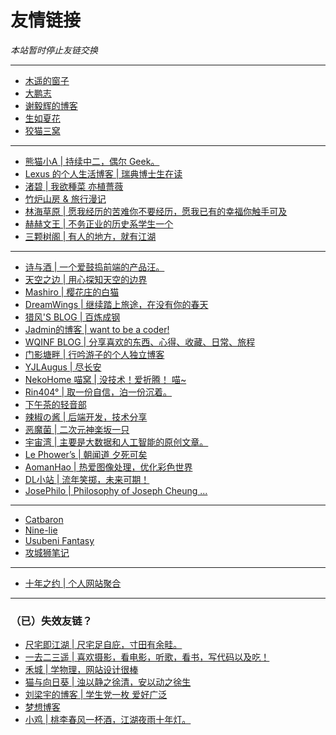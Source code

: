 # 友情链接

*本站暂时停止友链交换*

---

<ul>
 	<li><a href="http://blog.farmostwood.net/">木遥的窗子</a></li>
 	<li><a href="http://www.pzhao.org/zh/">大鹏志</a></li>
 	<li><a href="https://yihui.name/">谢毅辉的博客</a></li>
 	<li><a href="http://www.xiatian.name/">生如夏花 </a></li>
 	<li><a href="https://slykiten.com/">狡猫三窝</a></li>
</ul>

<hr />

<ul>
 	<li><a href="https://blog.imalan.cn">熊猫小A | 持续中二，偶尔 Geek。</a></li>
 	<li><a href="http://leiminnet.cn">Lexus 的个人生活博客 | 瑞典博士生在读</a></li>
 	<li><a href="https://jubeny.com/">渚碧 | 我欲種菜 亦植薔薇 </a></li>
 	<li><a href="https://synyan.cn/t/archieves">竹炉山房 &amp; 旅行漫记</a></li>
 	<li><a href="https://lhcy.org/">林海草原 | 愿我经历的苦难你不要经历，愿我已有的幸福你触手可及</a></li>
 	<li><a href="https://kqh.me/">赫赫文王 | 不务正业的历史系学生一个</a></li>
 	<li><a href="http://www.sksren.com/">三颗树阁 | 有人的地方，就有江湖</a></li>
</ul>

<hr />

<ul>
 	<li><a href="https://shawnzeng.com/">诗与酒 | 一个爱鼓捣前端的产品汪。</a></li>
 	<li><a href="https://liyin.date/">天空之边 | 用心探知天空的边界</a></li>
 	<li><a href="https://2heng.xin">Mashiro | 樱花庄的白猫</a></li>
 	<li><a href="https://www.dreamwings.cn">DreamWings | 继续踏上旅途，在没有你的春天</a></li>
 	<li><a href="https://liefeng.github.io">猎风'S BLOG | 百炼成钢</a></li>
 	<li><a href="http://www.xxc520.cn">Jadmin的博客 | want to be a coder!</a></li>
 	<li><a href="https://wqinf.com/">WQINF BLOG | 分享喜欢的东西、心得、收藏、日常、旅程</a></li>
 	<li><a href="https://www.dongfang.name/">门影塘畔 | 行吟游子的个人独立博客</a></li>
 	<li><a href="https://www.cnblogs.com/yjlblog/">YJLAugus | 尽长安</a></li>
 	<li><a href="https://nekohome.moenya.cat/">NekoHome 喵窝 | 没技术！爱折腾！ 喵~</a></li>
 	<li><a href="https://m.rin404.com/">Rin404° | 取一份自信，泊一份沉着。</a></li>
 	<li><a href="https://www.myeriri.com">下午茶的轻音部</a></li>
 	<li><a href="https://removeif.github.io">辣椒の酱 | 后端开发，技术分享</a></li>
 	<li><a href="http://meow3.family.blog">恶魔菌 | 二次元神楽坂一只</a></li>
 	<li><a href="https://yuzhouwan.com/">宇宙湾 | 主要是大数据和人工智能的原创文章。</a></li>
 	<li><a href="https://phower.me/">Le Phower’s | 朝闻道 夕死可矣</a></li>
 	<li><a href="https://www.aomanhao.top/">AomanHao | 热爱图像处理，优化彩色世界</a></li>
 	<li><a href="https://www.idalei.top/">DL小站 | 流年笑掷，未来可期！</a></li>
 	<li><a href="https://josephilo.com/">JosePhilo | Philosophy of Joseph Cheung ...</a></li>
</ul>

<hr />

<ul>
 	<li><a href="https://catbaron.com/">Catbaron</a></li>
 	<li><a href="https://nine-lie.com/">Nine-lie</a></li>
 	<li><a href="https://ssshooter.com/">Usubeni Fantasy</a></li>
 	<li><a href="http://qumac.com/">攻城狮笔记</a></li>
</ul>

<hr />

<ul>
 	<li><a href="https://www.foreverblog.cn/links.html">十年之约 | 个人网站聚合</a></li>
</ul>

<hr />

<h3>（已）失效友链？</h3>
<ul>
 	<li><a href="http://www.qtwm.com/">尺宅即江湖 | 尺宅足自庇，寸田有余畦。</a></li>
 	<li><a href="https://moonster.life/">一去二三遥 | 喜欢摄影，看电影，听歌，看书，写代码以及吃！</a></li>
 	<li><a href="https://mrx.moe/">禾城 | 学物理，网站设计很棒</a></li>
 	<li><a href="https://imjad.cn/">猫与向日葵 | 浊以静之徐清，安以动之徐生</a></li>
 	<li><a href="https://blog.ayjhw.com/">刘梁宇的博客 | 学生党一枚 爱好广泛</a></li>
 	<li><a href="http://www.myloveru.cn">梦想博客</a></li>
 	<li><a href="https://me.idealli.com">小鸡 | 桃李春风一杯酒，江湖夜雨十年灯。</a></li>
